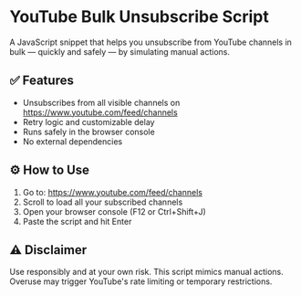 # YouTube Bulk Unsubscribe Script

A JavaScript snippet that helps you unsubscribe from YouTube channels in bulk — quickly and safely — by simulating manual actions.

## ✅ Features
- Unsubscribes from all visible channels on https://www.youtube.com/feed/channels
- Retry logic and customizable delay
- Runs safely in the browser console
- No external dependencies

## ⚙️ How to Use
1. Go to: https://www.youtube.com/feed/channels
2. Scroll to load all your subscribed channels
3. Open your browser console (F12 or Ctrl+Shift+J)
4. Paste the script and hit Enter

## ⚠️ Disclaimer
Use responsibly and at your own risk.
This script mimics manual actions. Overuse may trigger YouTube's rate limiting or temporary restrictions.
